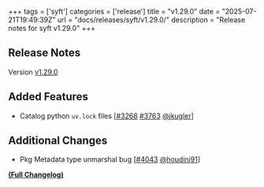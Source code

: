 +++
tags = ['syft']
categories = ['release']
title = "v1.29.0"
date = "2025-07-21T19:49:39Z"
url = "docs/releases/syft/v1.29.0/"
description = "Release notes for syft v1.29.0"
+++

## Release Notes

Version [v1.29.0](https://github.com/anchore/syft/releases/tag/v1.29.0)

## Added Features

- Catalog python `uv.lock` files [[#3268](https://github.com/anchore/syft/issues/3268) [#3763](https://github.com/anchore/syft/pull/3763) [@jkugler](https://github.com/jkugler)]

## Additional Changes

- Pkg Metadata type unmarshal bug [[#4043](https://github.com/anchore/syft/pull/4043) [@houdini91](https://github.com/houdini91)]

**[(Full Changelog)](https://github.com/anchore/syft/compare/v1.28.0...v1.29.0)**
